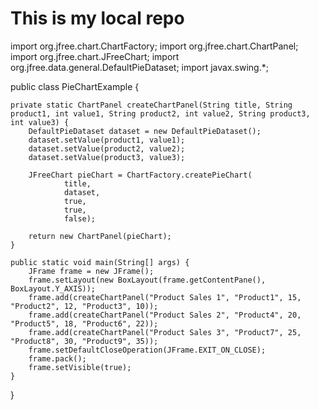 # This is my local repo
import org.jfree.chart.ChartFactory;
import org.jfree.chart.ChartPanel;
import org.jfree.chart.JFreeChart;
import org.jfree.data.general.DefaultPieDataset;
import javax.swing.*;

public class PieChartExample {

    private static ChartPanel createChartPanel(String title, String product1, int value1, String product2, int value2, String product3, int value3) {
        DefaultPieDataset dataset = new DefaultPieDataset();
        dataset.setValue(product1, value1);
        dataset.setValue(product2, value2);
        dataset.setValue(product3, value3);

        JFreeChart pieChart = ChartFactory.createPieChart(
                title,
                dataset,
                true, 
                true,
                false);

        return new ChartPanel(pieChart);
    }

    public static void main(String[] args) {
        JFrame frame = new JFrame();
        frame.setLayout(new BoxLayout(frame.getContentPane(), BoxLayout.Y_AXIS));
        frame.add(createChartPanel("Product Sales 1", "Product1", 15, "Product2", 12, "Product3", 10));
        frame.add(createChartPanel("Product Sales 2", "Product4", 20, "Product5", 18, "Product6", 22));
        frame.add(createChartPanel("Product Sales 3", "Product7", 25, "Product8", 30, "Product9", 35));
        frame.setDefaultCloseOperation(JFrame.EXIT_ON_CLOSE);
        frame.pack();
        frame.setVisible(true);
    }
}
